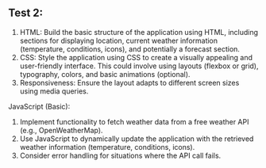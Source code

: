 ## Test 2:

1. HTML: Build the basic structure of the application using HTML, including sections for displaying location, current weather information (temperature, conditions, icons), and potentially a forecast section.
2. CSS: Style the application using CSS to create a visually appealing and user-friendly interface. This could involve using layouts (flexbox or grid), typography, colors, and basic animations (optional).
3. Responsiveness: Ensure the layout adapts to different screen sizes using media queries.

JavaScript (Basic):

1. Implement functionality to fetch weather data from a free weather API (e.g., OpenWeatherMap).
2. Use JavaScript to dynamically update the application with the retrieved weather information (temperature, conditions, icons).
3. Consider error handling for situations where the API call fails.
